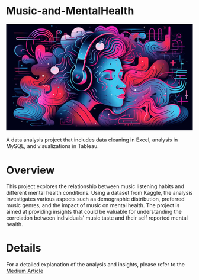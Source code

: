 # Music-and-MentalHealth
![Image](https://github.com/Palesa-commits/Music-and-MentalHealth/blob/main/86EECBC3-8BA4-4687-94BF-6A3D547AEF8B.jpeg)


A data analysis project that includes data cleaning in Excel, analysis in MySQL, and visualizations in Tableau.

# Overview

This project explores the relationship between music listening habits and different mental health conditions. Using a dataset from Kaggle, the analysis investigates various aspects such as demographic distribution, preferred music genres, and the impact of music on mental health. The project is aimed at providing insights that could be valuable for understanding the correlation between individuals' music taste and their self reported mental health.

# Details
For a detailed explanation of the analysis and insights, please refer to the [Medium Article ](https://medium.com/@psethibe.t/analysing-the-connection-between-music-and-mental-health-a-journey-of-learning-81ae58482536)
